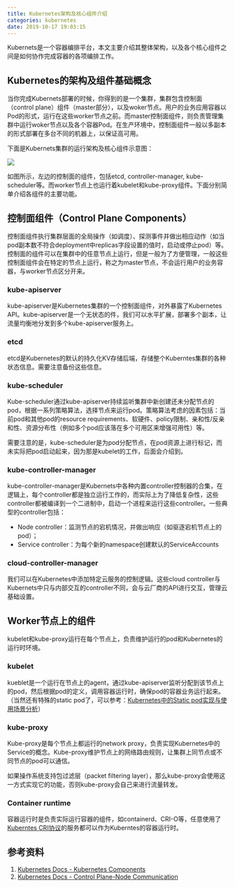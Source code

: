 ```yaml
---
title: Kubernetes架构及核心组件介绍
categories: kubernetes
date: 2019-10-17 19:03:15
---
```




Kubernets是一个容器编排平台，本文主要介绍其整体架构，以及各个核心组件之间是如何协作完成容器的各项编排工作。

<!--more-->

## Kubernetes的架构及组件基础概念

当你完成Kubernets部署的时候，你得到的是一个集群，集群包含控制面（control plane）组件（master部分），以及woker节点。用户的业务应用容器以Pod的形式，运行在这些worker节点之前。而master控制面组件，则负责管理集群中运行woker节点以及各个容器Pod。在生产环境中，控制面组件一般以多副本的形式部署在多台不同的机器上，以保证高可用。

下面是Kubernets集群的运行架构及核心组件示意图：

![](https://weiblog-1252613377.cos.ap-chengdu.myqcloud.com/201912152000007.png)

如图所示，左边的控制面的组件，包括etcd, controller-manager, kube-scheduler等。而worker节点上也运行着kubelet和kube-proxy组件。下面分别简单介绍各组件的主要功能。



## 控制面组件（Control Plane Components）

控制面组件执行集群层面的全局操作（如调度）、探测事件并做出相应动作（如当pod副本数不符合deployment中replicas字段设置的值时，启动或停止pod）等。控制面的组件可以在集群中的任意节点上运行，但是一般为了方便管理，一般这些控制面组件会在特定的节点上运行，称之为master节点，不会运行用户的业务容器，与worker节点区分开来。

### kube-apiserver

kube-apiserver是Kubernetes集群的一个控制面组件，对外暴露了Kubernetes API。kube-apiserver是一个无状态的件，我们可以水平扩展，部署多个副本，让流量均衡地分发到多个kube-apiserver服务上。

### etcd

etcd是Kubernetes的默认的持久化KV存储后端，存储整个Kuberntes集群的各种状态信息。需要注意备份这些信息。

### kube-scheduler

Kube-scheduler通过kube-apiserver持续监听集群中新创建还未分配节点的pod，根据一系列策略算法，选择节点来运行pod。策略算法考虑的因素包括：当前pod和其他pod的resource requirements、软硬件、policy限制、亲和性/反亲和性、资源分布性（例如多个pod应该落在多个可用区来增强可用性）等。

需要注意的是，kube-scheduler是为pod分配节点，在pod资源上进行标记，而未实际把pod启动起来，因为那是kubelet的工作，后面会介绍到。

### kube-controller-manager

kube-controller-manager是Kubernets中各种内置controller控制器的合集，在逻辑上，每个controller都是独立运行工作的，而实际上为了降低复杂性，这些controller都被编译到一个二进制中，启动一个进程来运行这些controller。一些典型的controller包括：

- Node controller：监测节点的宕机情况，并做出响应（如驱逐宕机节点上的pod）；
- Service controller：为每个新的namespace创建默认的ServiceAccounts

### cloud-controller-manager

我们可以在Kubernetes中添加特定云服务的控制逻辑。这些cloud controller与Kubernets中只与内部交互的controller不同，会与云厂商的API进行交互，管理云基础设置。



## Worker节点上的组件

kubelet和kube-proxy运行在每个节点上，负责维护运行的pod和Kubernetes的运行时环境。

### kubelet

kueblet是一个运行在节点上的agent，通过kube-apiserver监听分配到该节点上的pod，然后根据pod的定义，调用容器运行时，确保pod的容器业务运行起来。（当然还有特殊的static pod了，可以参考：[Kubernetes中的Static pod实现与使用场景分析](http://xawei.xyz/2021/06/22/Kubernetes%E4%B8%AD%E7%9A%84static%20pod%E5%AE%9E%E7%8E%B0%E4%B8%8E%E4%BD%BF%E7%94%A8%E5%9C%BA%E6%99%AF%E5%88%86%E6%9E%90/)）

### kube-proxy

Kube-proxy是每个节点上都运行的network proxy，负责实现Kubernetes中的Service的概念。Kube-proxy维护节点上的网络路由规则，让集群上同节点或不同节点的pod可以通信。

如果操作系统支持包过滤层（packet filtering layer），那么kube-proxy会使用这一方式实现它的功能，否则kube-proxy会自己来进行流量转发。

### Container runtime

容器运行时是负责实际运行容器的组件，如containerd、CRI-O等，任意使用了[Kuberntes CRI协议](https://github.com/kubernetes/community/blob/master/contributors/devel/sig-node/container-runtime-interface.md)的服务都可以作为Kuberntes的容器运行时。



## 参考资料

1. [Kubernetes Docs - Kubernetes Components](https://kubernetes.io/docs/concepts/overview/components/)
2. [Kubernetes Docs - Control Plane-Node Communication](https://kubernetes.io/docs/concepts/architecture/control-plane-node-communication/)

